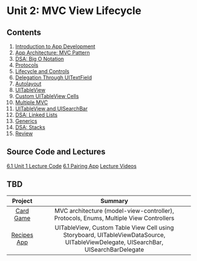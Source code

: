 # Unit 2: MVC View Lifecycle

## Contents

1. [Introduction to App Development](./introduction-to-app-development/README.md)
1. [App Architecture: MVC Pattern](./app-architecture-mvc/README.md)
1. [DSA: Big O Notation](https://github.com/joinpursuit/DSA-Curriculum/blob/master/big_o_notation/ios/README.md)
1. [Protocols](./protocols/README.md)
1. [Lifecycle and Controls](./lifecycle-and-controls/README.md)
1. [Delegation Through UITextField](./delegations-through-uitextfield/README.md)
1. [Autolayout](./autolayout/README.md)
1. [UITableView](./uitableview/README.md)
1. [Custom UITableView Cells](./custom-uitableviewcells/README.md)
1. [Multiple MVC](./multiple-mvc/README.md)
1. [UITableView and UISearchBar](./uitableview-and-uisearchbar/README.md)
1. [DSA: Linked Lists](https://github.com/joinpursuit/DSA-Curriculum/blob/master/linked_lists/ios/README.md)
1. [Generics](./generics/README.md)
1. [DSA: Stacks](https://github.com/joinpursuit/DSA-Curriculum/blob/master/Stacks/ios/README.md)
1. [Review](./unit-review/README.md)

## Source Code and Lectures

[6.1 Unit 1 Lecture Code](./lecture-files)
[6.1 Pairing App](https://github.com/davidlawrencer/6.1-pairing-generator)
[Lecture Videos](https://www.youtube.com/channel/UCDN46W3L67JMtrRb-u_cgCA)

## TBD
| Project | Summary |
|:------:|:------:|
| [Card Game](https://github.com/joinpursuit/Pursuit-Core-iOS-CardGame) | MVC architecture (model-view-controller), Protocols, Enums, Multiple View Controllers |
| [Recipes App](https://github.com/joinpursuit/Pursuit-Core-iOS-Recipes) | UITableView, Custom Table View Cell using Storyboard, UITableViewDataSource, UITableViewDelegate, UISearchBar, UISearchBarDelegate |

